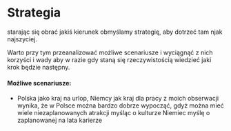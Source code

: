 # Strategia 
starając się obrać jakiś kierunek obmyślamy strategię, aby dotrzeć tam njak najszyciej.

Warto przy tym przeanalizować możliwe scenariusze i wyciągnąć z nich korzyści i wady
aby w razie gdy staną się rzeczywistością wiedzieć jaki krok będzie następny.

#### Możliwe scenariusze:

+ Polska jako kraj na urlop, Niemcy jak kraj dla pracy
     z moich obserwacji wynika, że w Polsce można bardzo dobrze wypocząć, gdyż można mieć wiele niezaplanowanych atrakcji
     myśląc o kulturze Niemiec myślę o zaplanowanej na lata karierze
        



